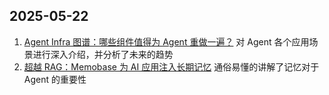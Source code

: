 ## 2025-05-22
1. [Agent Infra 图谱：哪些组件值得为 Agent 重做一遍？]( https://mp.weixin.qq.com/s/9I2GccOVm_2hNzLGlaZ5_g) 对 Agent 各个应用场景进行深入介绍，并分析了未来的趋势
2. [超越 RAG：Memobase 为 AI 应用注入长期记忆](https://mp.weixin.qq.com/s/Rcst-mC678YmAWwld0vpVQ) 通俗易懂的讲解了记忆对于 Agent 的重要性


